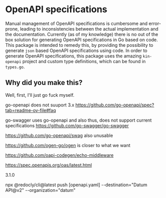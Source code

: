 # OpenAPI specifications

Manual management of OpenAPI specifications is cumbersome and error-prone, leading to inconsistencies between the actual implementation and
the documentation. Currently (as of my knowledge) there is no out of the box solution for generating OpenAPI specifications in Go based on code.
This package is intended to remedy this, by providing the possibility to generate `json` based OpenAPI specifications using code. In order to
generate OpenAPI specifications, this package uses the amazing `kin-openapi` project and custom type definitions, which can be found in `types.go`.

## Why did you make this?

Well, first, I'll just go fuck myself.




go-openapi does not suuport 3.x
https://github.com/go-openapi/spec?tab=readme-ov-file#faq


go-swagger uses go-openapi and also thus, does not support current specifications
https://github.com/go-swagger/go-swagger


https://github.com/go-openapi/swag
also unusable


https://github.com/ogen-go/ogen
is closer to what we want


https://github.com/oapi-codegen/echo-middleware


https://spec.openapis.org/oas/latest.html

3.1.0


npx @redocly/cli@latest push [openapi.yaml] --destination="Datum API@v2" --organization="datum"
